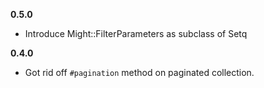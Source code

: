 **0.5.0**

  *  Introduce Might::FilterParameters as subclass of Setq

**0.4.0**

  * Got rid off `#pagination` method on paginated collection.
